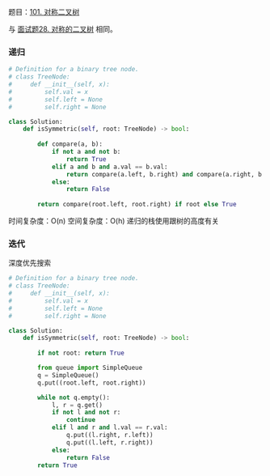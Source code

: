 题目：[101. 对称二叉树](https://leetcode-cn.com/problems/symmetric-tree/)

与 [面试题28. 对称的二叉树](https://leetcode-cn.com/problems/dui-cheng-de-er-cha-shu-lcof/) 相同。

### 递归

```py
# Definition for a binary tree node.
# class TreeNode:
#     def __init__(self, x):
#         self.val = x
#         self.left = None
#         self.right = None

class Solution:
    def isSymmetric(self, root: TreeNode) -> bool:
        
        def compare(a, b):
            if not a and not b:
                return True
            elif a and b and a.val == b.val:
                return compare(a.left, b.right) and compare(a.right, b.left)
            else:
                return False
        
        return compare(root.left, root.right) if root else True
```

时间复杂度：O(n)
空间复杂度：O(h) 递归的栈使用跟树的高度有关

### 迭代

深度优先搜索

```py
# Definition for a binary tree node.
# class TreeNode:
#     def __init__(self, x):
#         self.val = x
#         self.left = None
#         self.right = None

class Solution:
    def isSymmetric(self, root: TreeNode) -> bool:
        
        if not root: return True

        from queue import SimpleQueue
        q = SimpleQueue()
        q.put((root.left, root.right))

        while not q.empty():
            l, r = q.get()
            if not l and not r:
                continue
            elif l and r and l.val == r.val:
                q.put((l.right, r.left))
                q.put((l.left, r.right))
            else:
                return False
        return True
```

